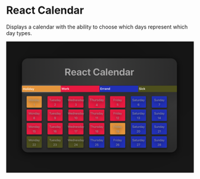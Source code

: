 # React Calendar

Displays a calendar with the ability to choose which 
days represent which day types.

![screenshot](./public/screenshot.png)
